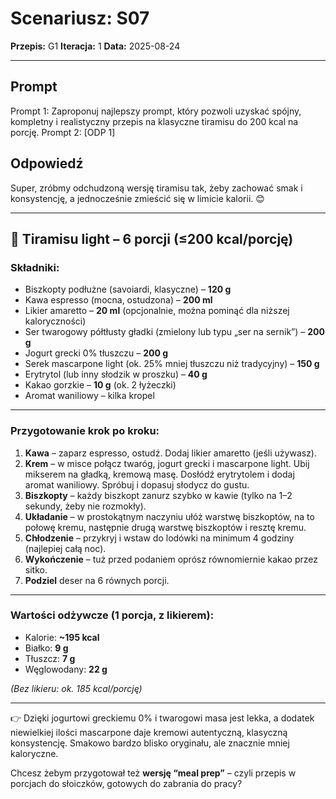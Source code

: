 ﻿# Scenariusz: S07
**Przepis:** G1
**Iteracja:** 1
**Data:** 2025-08-24

---

## Prompt
Prompt 1: Zaproponuj najlepszy prompt, który pozwoli uzyskać spójny, kompletny i realistyczny przepis na klasyczne tiramisu do 200 kcal na porcję. Prompt 2: [ODP 1]


## Odpowiedź
Super, zróbmy odchudzoną wersję tiramisu tak, żeby zachować smak i konsystencję, a jednocześnie zmieścić się w limicie kalorii. 😊

---

## 🍰 Tiramisu light – 6 porcji (≤200 kcal/porcję)

### Składniki:

* Biszkopty podłużne (savoiardi, klasyczne) – **120 g**
* Kawa espresso (mocna, ostudzona) – **200 ml**
* Likier amaretto – **20 ml** (opcjonalnie, można pominąć dla niższej kaloryczności)
* Ser twarogowy półtłusty gładki (zmielony lub typu „ser na sernik”) – **200 g**
* Jogurt grecki 0% tłuszczu – **200 g**
* Serek mascarpone light (ok. 25% mniej tłuszczu niż tradycyjny) – **150 g**
* Erytrytol (lub inny słodzik w proszku) – **40 g**
* Kakao gorzkie – **10 g** (ok. 2 łyżeczki)
* Aromat waniliowy – kilka kropel

---

### Przygotowanie krok po kroku:

1. **Kawa** – zaparz espresso, ostudź. Dodaj likier amaretto (jeśli używasz).
2. **Krem** – w misce połącz twaróg, jogurt grecki i mascarpone light. Ubij mikserem na gładką, kremową masę. Dosłódź erytrytolem i dodaj aromat waniliowy. Spróbuj i dopasuj słodycz do gustu.
3. **Biszkopty** – każdy biszkopt zanurz szybko w kawie (tylko na 1–2 sekundy, żeby nie rozmokły).
4. **Układanie** – w prostokątnym naczyniu ułóż warstwę biszkoptów, na to połowę kremu, następnie drugą warstwę biszkoptów i resztę kremu.
5. **Chłodzenie** – przykryj i wstaw do lodówki na minimum 4 godziny (najlepiej całą noc).
6. **Wykończenie** – tuż przed podaniem oprósz równomiernie kakao przez sitko.
7. **Podziel** deser na 6 równych porcji.

---

### Wartości odżywcze (1 porcja, z likierem):

* Kalorie: **\~195 kcal**
* Białko: **9 g**
* Tłuszcz: **7 g**
* Węglowodany: **22 g**

*(Bez likieru: ok. 185 kcal/porcję)*

---

👉 Dzięki jogurtowi greckiemu 0% i twarogowi masa jest lekka, a dodatek niewielkiej ilości mascarpone daje kremowi autentyczną, klasyczną konsystencję. Smakowo bardzo blisko oryginału, ale znacznie mniej kaloryczne.

Chcesz żebym przygotował też **wersję “meal prep”** – czyli przepis w porcjach do słoiczków, gotowych do zabrania do pracy?
